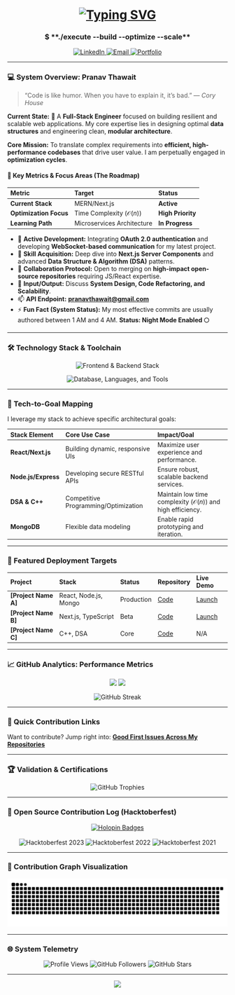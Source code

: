 <div align="center">
  <h1>
    <a href="https://Pranav00076.github.io" target="_blank">
      <img src="https://readme-typing-svg.herokuapp.com?font=JetBrains+Mono&size=32&duration=2800&pause=500&color=00FF00&center=true&vCenter=true&width=500&lines=Full+Stack+Developer;System+Architect;Problem+Solver;Pranav+Thawait+%7BCode%7D" alt="Typing SVG" />
    </a>
  </h1>
  <h3>$ **./execute --build --optimize --scale**</h3>
</div>

<p align="center">
  <a href="https://www.linkedin.com/in/pranav-thawait-140a092b2" target="_blank">
    <img src="https://img.shields.io/badge/LinkedIn-0077B5.svg?style=for-the-badge&logo=linkedin&logoColor=white" alt="LinkedIn">
  </a>
  <a href="mailto:pranavthawait@gmail.com" target="_blank">
    <img src="https://img.shields.io/badge/Gmail-D14836.svg?style=for-the-badge&logo=gmail&logoColor=white" alt="Email">
  </a>
  <a href="https://Pranav00076.github.io" target="_blank">
    <img src="https://img.shields.io/badge/Portfolio-00C853.svg?style=for-the-badge&logo=codeigniter&logoColor=white" alt="Portfolio">
  </a>
</p>

---

### 💻 System Overview: Pranav Thawait

> “Code is like humor. When you have to explain it, it’s bad.” — *Cory House*

**Current State:** 🚀 A **Full-Stack Engineer** focused on building resilient and scalable web applications. My core expertise lies in designing optimal **data structures** and engineering clean, **modular architecture**.

**Core Mission:** To translate complex requirements into **efficient, high-performance codebases** that drive user value. I am perpetually engaged in **optimization cycles**.

#### 🔑 Key Metrics & Focus Areas (The Roadmap)

| Metric | Target | Status |
| :--- | :--- | :--- |
| **Current Stack** | MERN/Next.js | **Active** |
| **Optimization Focus** | Time Complexity ($\mathcal{O}(n)$) | **High Priority** |
| **Learning Path** | Microservices Architecture | **In Progress** |

- 🔭 **Active Development:** Integrating **OAuth 2.0 authentication** and developing **WebSocket-based communication** for my latest project.
- 🌱 **Skill Acquisition:** Deep dive into **Next.js Server Components** and advanced **Data Structure & Algorithm (DSA)** patterns.
- 🤝 **Collaboration Protocol:** Open to merging on **high-impact open-source repositories** requiring JS/React expertise.
- 💬 **Input/Output:** Discuss **System Design, Code Refactoring, and Scalability**.
- 📫 **API Endpoint:** **[pranavthawait@gmail.com](mailto:pranavthawait@gmail.com)**
- ⚡ **Fun Fact (System Status):** My most effective commits are usually authored between 1 AM and 4 AM. **Status: Night Mode Enabled 🌕**

---

### 🛠️ Technology Stack & Toolchain

<p align="center">
  <img src="https://skillicons.dev/icons?i=js,ts,html,css,react,nextjs,nodejs,express&theme=dark" alt="Frontend & Backend Stack">
</p>
<p align="center">
  <img src="https://skillicons.dev/icons?i=python,cpp,mongodb,git,github,vscode,postman,docker&theme=dark" alt="Database, Languages, and Tools">
</p>

---

### 🎯 Tech-to-Goal Mapping
I leverage my stack to achieve specific architectural goals:

| Stack Element | Core Use Case | Impact/Goal |
| :--- | :--- | :--- |
| **React/Next.js** | Building dynamic, responsive UIs | Maximize user experience and performance. |
| **Node.js/Express** | Developing secure RESTful APIs | Ensure robust, scalable backend services. |
| **DSA & C++** | Competitive Programming/Optimization | Maintain low time complexity ($\mathcal{O}(n)$) and high efficiency. |
| **MongoDB** | Flexible data modeling | Enable rapid prototyping and iteration. |

---

### 🌟 Featured Deployment Targets

| Project | Stack | Status | Repository | Live Demo |
| :--- | :--- | :--- | :--- | :--- |
| **[Project Name A]** | React, Node.js, Mongo | Production | [Code](link-to-repo) | [Launch](link-to-live-site) |
| **[Project Name B]** | Next.js, TypeScript | Beta | [Code](link-to-repo) | [Launch](link-to-live-site) |
| **[Project Name C]** | C++, DSA | Core | [Code](link-to-repo) | N/A |

---

### 📈 GitHub Analytics: Performance Metrics

<p align="center">
  <picture>
    <source srcset="https://github-readme-stats.vercel.app/api?username=Pranav00076&show_icons=true&theme=tokyonight&hide_border=true&title_color=00FF00&icon_color=00FF00" media="(prefers-color-scheme: dark)" />
    <source srcset="https://github-readme-stats.vercel.app/api?username=Pranav00076&show_icons=true&theme=default&hide_border=true&title_color=008000&icon_color=008000" media="(prefers-color-scheme: light)" />
    <img src="https://github-readme-stats.vercel.app/api?username=Pranav00076&show_icons=true" height="165" />
  </picture>

  <picture>
    <source srcset="https://github-readme-stats.vercel.app/api/top-langs?username=Pranav00076&layout=compact&theme=tokyonight&hide_border=true&title_color=00FF00&icon_color=00FF00" media="(prefers-color-scheme: dark)" />
    <source srcset="https://github-readme-stats.vercel.app/api/top-langs?username=Pranav00076&layout=compact&theme=default&hide_border=true&title_color=008000&icon_color=008000" media="(prefers-color-scheme: light)" />
    <img src="https://github-readme-stats.vercel.app/api/top-langs?username=Pranav00076&layout=compact" height="165" />
  </picture>
</p>

<p align="center">
  <picture>
    <source srcset="https://github-readme-streak-stats.herokuapp.com/?user=Pranav00076&theme=tokyonight&hide_border=true&ring=00FF00&currStreakNum=00FF00&fire=00FF00" media="(prefers-color-scheme: dark)" />
    <source srcset="https://github-readme-streak-stats.herokuapp.com/?user=Pranav00076&theme=default&hide_border=true&ring=008000&currStreakNum=008000&fire=008000" media="(prefers-color-scheme: light)" />
    <img src="https://github-readme-streak-stats.herokuapp.com/?user=Pranav00076" alt="GitHub Streak" />
  </picture>
</p>

---

### 🤝 Quick Contribution Links
Want to contribute? Jump right into: **[Good First Issues Across My Repositories](https://github.com/search?q=user%3APranav00076+label%3A%22good+first+issue%22+type%3Aissue)**

---

### 🏆 Validation & Certifications

<p align="center">
  <picture>
    <source srcset="https://github-profile-trophy.vercel.app/?username=Pranav00076&theme=tokyonight&no-frame=true&margin-w=5&row=1&column=7" media="(prefers-color-scheme: dark)" />
    <source srcset="https://github-profile-trophy.vercel.app/?username=Pranav00076&theme=flat&no-frame=true&margin-w=5&row=1&column=7" media="(prefers-color-scheme: light)" />
    <img src="https://github-profile-trophy.vercel.app/?username=Pranav00076&theme=tokyonight&no-frame=true&margin-w=5" alt="GitHub Trophies" />
  </picture>
</p>

---

### 🎃 Open Source Contribution Log (Hacktoberfest)

<p align="center">
  <a href="https://holopin.io/@Pranav00076">
    <img src="https://holopin.me/Pranav00076" alt="Holopin Badges" />
  </a>
  <br><br>
  <img src="https://img.shields.io/badge/Hacktoberfest-2023-orange.svg?style=for-the-badge&logo=opensourceinitiative" alt="Hacktoberfest 2023" />
  <img src="https://img.shields.io/badge/Hacktoberfest-2022-orange.svg?style=for-the-badge&logo=opensourceinitiative" alt="Hacktoberfest 2022" />
  <img src="https://img.shields.io/badge/Hacktoberfest-2021-orange.svg?style=for-the-badge&logo=opensourceinitiative" alt="Hacktoberfest 2021" />
</p>

---

### 🐍 Contribution Graph Visualization

<p align="center">
  <img src="https://raw.githubusercontent.com/Pranav00076/Pranav00076/main/dist/github-contribution-grid-snake.svg" alt="Snake animation" />
</p>

---

### 🌐 System Telemetry

<p align="center">
  <img src="https://komarev.com/ghpvc/?username=Pranav00076&label=Profile+Views&color=00FF00&style=for-the-badge" alt="Profile Views" />
  <img src="https://img.shields.io/github/followers/Pranav00076?label=Contributors%20Following&style=for-the-badge&color=brightgreen" alt="GitHub Followers" />
  <img src="https://img.shields.io/github/stars/Pranav00076?style=for-the-badge&color=00ff00&label=Repository%20Stars" alt="GitHub Stars" />
</p>

---

<p align="center">
  <img src="https://capsule-render.vercel.app/api?type=waving&color=00ff00&height=100&section=footer" />
</p>
